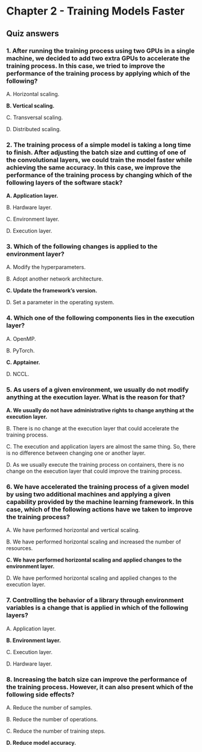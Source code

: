 # Chapter 2 - Training Models Faster

## Quiz answers

### 1. After running the training process using two GPUs in a single machine, we decided to add two extra GPUs to accelerate the training process. In this case, we tried to improve the performance of the training process by applying which of the following?

A. Horizontal scaling.

**B. Vertical scaling.**

C. Transversal scaling.

D. Distributed scaling.

### 2. The training process of a simple model is taking a long time to finish. After adjusting the batch size and cutting of one of the convolutional layers, we could train the model faster while achieving the same accuracy. In this case, we improve the performance of the training process by changing which of the following layers of the software stack?

**A. Application layer.**

B. Hardware layer.

C. Environment layer.

D. Execution layer.

### 3. Which of the following changes is applied to the environment layer?

A. Modify the hyperparameters.

B. Adopt another network architecture.

**C. Update the framework’s version.**

D. Set a parameter in the operating system.

### 4. Which one of the following components lies in the execution layer?
   
A. OpenMP.

B. PyTorch.

**C. Apptainer.**

D. NCCL.

### 5. As users of a given environment, we usually do not modify anything at the execution layer. What is the reason for that?

**A. We usually do not have administrative rights to change anything at the execution layer.**

B. There is no change at the execution layer that could accelerate the training process.

C. The execution and application layers are almost the same thing. So, there is no difference between changing one or another layer.

D. As we usually execute the training process on containers, there is no change on the execution layer that could improve the training process.

### 6. We have accelerated the training process of a given model by using two additional machines and applying a given capability provided by the machine learning framework. In this case, which of the following actions have we taken to improve the training process?

A. We have performed horizontal and vertical scaling.

B. We have performed horizontal scaling and increased the number of resources.

**C. We have performed horizontal scaling and applied changes to the environment layer.**

D. We have performed horizontal scaling and applied changes to the execution layer.

### 7. Controlling the behavior of a library through environment variables is a change that is applied in which of the following layers?

A. Application layer.

**B. Environment layer.**

C. Execution layer.

D. Hardware layer.

### 8. Increasing the batch size can improve the performance of the training process. However, it can also present which of the following side effects?

A. Reduce the number of samples.

B. Reduce the number of operations.

C. Reduce the number of training steps.

**D. Reduce model accuracy.**
